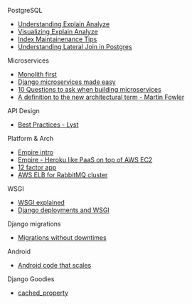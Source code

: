 PostgreSQL
- [Understanding Explain Analyze](https://www.depesz.com/tag/explain/)
- [Visualizing Explain Analyze](https://explain.depesz.com/)
- [Index Maintainenance Tips](https://wiki.postgresql.org/wiki/Index_Maintenance)
- [Understanding Lateral Join in Postgres](http://blog.heapanalytics.com/postgresqls-powerful-new-join-type-lateral/)


Microservices
- [Monolith first](http://martinfowler.com/bliki/MonolithFirst.html)
- [Django microservices made easy](https://opbeat.com/community/posts/django-microservices-made-easy-by-paul-hallett/)
- [10 Questions to ask when building microservices](https://www.datawire.io/creating-a-microservice-answer-these-10-questions-first/)
- [A definition to the new architectural term - Martin Fowler](http://martinfowler.com/articles/microservices.html)

API Design
- [Best Practices - Lyst](https://github.com/lyst/MakingLyst/tree/master/api-best-practices#common-pitfalls)

Platform & Arch
- [Empire intro](http://engineering.remind.com/introducing-empire/)
- [Empire - Heroku like PaaS on top of AWS EC2](https://github.com/remind101/empire)
- [12 factor app](http://12factor.net/)
- [AWS ELB for RabbitMQ cluster](https://discuss.zendesk.com/hc/en-us/articles/219939187-Using-Amazon-ELB-with-RabbitMQ)


WSGI
- [WSGI explained](https://www.fullstackpython.com/wsgi-servers.html)
- [Django deployments and WSGI](https://docs.djangoproject.com/en/1.9/howto/deployment/wsgi/)
 
Django migrations
- [Migrations without downtimes](http://pankrat.github.io/2015/django-migrations-without-downtimes/)

Android
- [Android code that scales](http://engineering.remind.com/android-code-that-scales/)
 
Django Goodies
- [cached_property](http://ericplumb.com/blog/understanding-djangos-cached_property-decorator.html)

